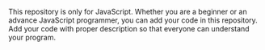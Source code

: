 This repository is only for JavaScript.
Whether you are a beginner or an advance JavaScript programmer, you can add your code in this repository.
Add your code with proper description so that everyone can understand your program.
